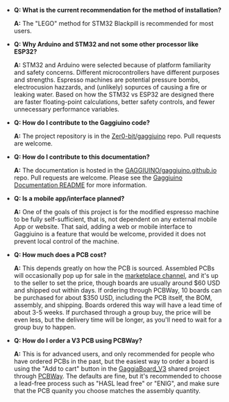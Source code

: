 * **Q: What is the current recommendation for the method of installation?**

  **A:** The "LEGO" method for STM32 Blackpill is recommended for most users.

* **Q: Why Arduino and STM32 and not some other processor like ESP32?**

  **A:** STM32 and Arduino were selected because of platform familiarity and safety concerns. Different microcontrollers have different purposes and strengths. Espresso machines are potential pressure bombs, electrocusion hazzards, and (unlikely) sopurces of causing a fire or leaking water. Based on how the STM32 vs ESP32 are designed there are faster floating-point calculations, better safety controls, and fewer unnecessary performance variables.

* **Q: How do I contribute to the Gaggiuino code?**

  **A:** The project repository is in the [Zer0-bit/gaggiuino] repo. Pull requests are welcome.

* **Q: How do I contribute to this documentation?**

  **A:** The documentation is hosted in the [GAGGIUINO/gaggiuino.github.io] repo. Pull requests are welcome. Please see the [Gaggiuino Documentation README] for more information.

* **Q: Is a mobile app/interface planned?**

  **A:** One of the goals of this project is for the modified espresso machine to be fully self-sufficient, that is, not dependent on any external mobile App or website. That said, adding a web or mobile interface to Gaggiuino is a feature that would be welcome, provided it does not prevent local control of the machine.

* **Q: How much does a PCB cost?**

  **A:** This depends greatly on how the PCB is sourced. Assembled PCBs will occasionally pop up for sale in the [marketplace channel], and it's up to the seller to set the price, though boards are usually around \$60 USD and shipped out within days. If ordering through PCBWay, 10 boards can be purchased for about \$350 USD, including the PCB itself, the BOM, assembly, and shipping. Boards ordered this way will have a lead time of about 3-5 weeks. If purchased through a group buy, the price will be even less, but the delivery time will be longer, as you'll need to wait for a group buy to happen.

* **Q: How do I order a V3 PCB using PCBWay?**

  **A:** This is for advanced users, and only recommended for people who have ordered PCBs in the past, but the easiest way to order a board is using the "Add to cart" button in the [GaggiaBoard_V3] shared project through [PCBWay]. The defaults are fine, but it's recommended to choose a lead-free process such as "HASL lead free" or "ENIG", and make sure that the PCB quanity you choose matches the assembly quantity.

[Zer0-bit/gaggiuino]: https://github.com/Zer0-bit/gaggiuino
[GAGGIUINO/gaggiuino.github.io]: https://github.com/GAGGIUINO/gaggiuino.github.io
[Gaggiuino Documentation README]: https://github.com/GAGGIUINO/gaggiuino.github.io/blob/main/README.md
[marketplace channel]: https://discord.com/channels/890339612441063494/1064338101536817223
[GaggiaBoard_V3]: https://www.pcbway.com/project/shareproject/GaggiaBoard_V3_6c90dfac.html
[PCBWay]: https://www.pcbway.com/